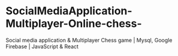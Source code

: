 # SocialMediaApplication-Multiplayer-Online-chess-
Social media application &amp; Multiplayer Chess game | Mysql, Google Firebase | JavaScript &amp; React
